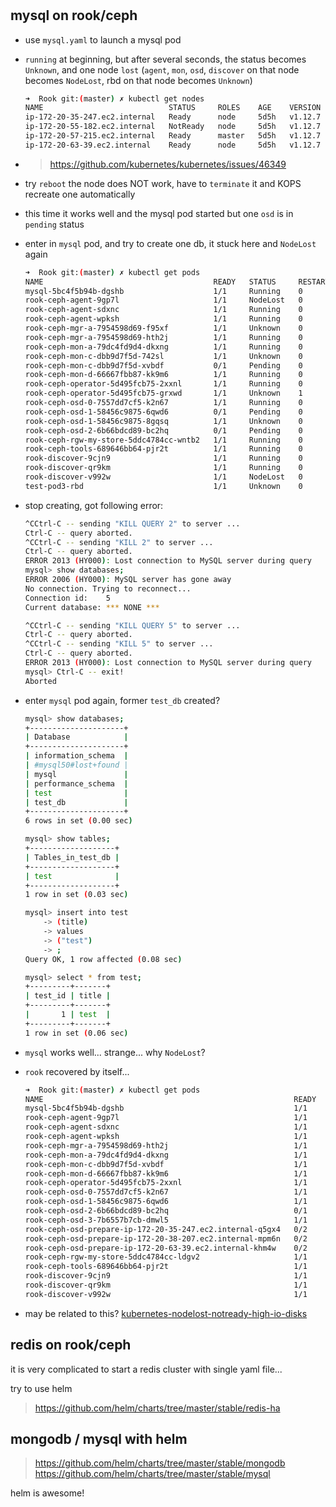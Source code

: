 #

## mysql on rook/ceph

- use `mysql.yaml` to launch a mysql pod
- `running` at beginning, but after several seconds, the status becomes `Unknown`, and one node `lost` (`agent`, `mon`, `osd`, `discover` on that node becomes `NodeLost`, rbd on that node becomes `Unknown`)

    ```bash
    ➜  Rook git:(master) ✗ kubectl get nodes
    NAME                            STATUS     ROLES    AGE    VERSION
    ip-172-20-35-247.ec2.internal   Ready      node     5d5h   v1.12.7
    ip-172-20-55-182.ec2.internal   NotReady   node     5d5h   v1.12.7
    ip-172-20-57-215.ec2.internal   Ready      master   5d5h   v1.12.7
    ip-172-20-63-39.ec2.internal    Ready      node     5d5h   v1.12.7
    ```

- > https://github.com/kubernetes/kubernetes/issues/46349
- try `reboot` the node does NOT work, have to `terminate` it and KOPS recreate one automatically
- this time it works well and the mysql pod started but one `osd` is in `pending` status
- enter in `mysql` pod, and try to create one db, it stuck here and `NodeLost` again

    ```bash
    ➜  Rook git:(master) ✗ kubectl get pods
    NAME                                      READY   STATUS     RESTARTS   AGE
    mysql-5bc4f5b94b-dgshb                    1/1     Running    0          10m
    rook-ceph-agent-9gp7l                     1/1     NodeLost   0          2d6h
    rook-ceph-agent-sdxnc                     1/1     Running    0          2d6h
    rook-ceph-agent-wpksh                     1/1     Running    0          14m
    rook-ceph-mgr-a-7954598d69-f95xf          1/1     Unknown    0          2d6h
    rook-ceph-mgr-a-7954598d69-hth2j          1/1     Running    0          2m50s
    rook-ceph-mon-a-79dc4fd9d4-dkxng          1/1     Running    0          2d6h
    rook-ceph-mon-c-dbb9d7f5d-742sl           1/1     Unknown    0          2d6h
    rook-ceph-mon-c-dbb9d7f5d-xvbdf           0/1     Pending    0          2m50s
    rook-ceph-mon-d-66667fbb87-kk9m6          1/1     Running    0          13m
    rook-ceph-operator-5d495fcb75-2xxnl       1/1     Running    0          2m50s
    rook-ceph-operator-5d495fcb75-grxwd       1/1     Unknown    1          2d6h
    rook-ceph-osd-0-7557dd7cf5-k2n67          1/1     Running    0          2d6h
    rook-ceph-osd-1-58456c9875-6qwd6          0/1     Pending    0          2m50s
    rook-ceph-osd-1-58456c9875-8gqsq          1/1     Unknown    0          2d6h
    rook-ceph-osd-2-6b66bdcd89-bc2hq          0/1     Pending    0          6m22s
    rook-ceph-rgw-my-store-5ddc4784cc-wntb2   1/1     Running    0          2d3h
    rook-ceph-tools-689646bb64-pjr2t          1/1     Running    0          2d6h
    rook-discover-9cjn9                       1/1     Running    0          2d6h
    rook-discover-qr9km                       1/1     Running    0          14m
    rook-discover-v992w                       1/1     NodeLost   0          2d6h
    test-pod3-rbd                             1/1     Unknown    0          6h12m
    ```

- stop creating, got following error:

    ```bash
    ^CCtrl-C -- sending "KILL QUERY 2" to server ...
    Ctrl-C -- query aborted.
    ^CCtrl-C -- sending "KILL 2" to server ...
    Ctrl-C -- query aborted.
    ERROR 2013 (HY000): Lost connection to MySQL server during query
    mysql> show databases;
    ERROR 2006 (HY000): MySQL server has gone away
    No connection. Trying to reconnect...
    Connection id:    5
    Current database: *** NONE ***

    ^CCtrl-C -- sending "KILL QUERY 5" to server ...
    Ctrl-C -- query aborted.
    ^CCtrl-C -- sending "KILL 5" to server ...
    Ctrl-C -- query aborted.
    ERROR 2013 (HY000): Lost connection to MySQL server during query
    mysql> Ctrl-C -- exit!
    Aborted
    ```

- enter `mysql` pod again, former `test_db` created?

    ```bash
    mysql> show databases;
    +---------------------+
    | Database            |
    +---------------------+
    | information_schema  |
    | #mysql50#lost+found |
    | mysql               |
    | performance_schema  |
    | test                |
    | test_db             |
    +---------------------+
    6 rows in set (0.00 sec)

    mysql> show tables;
    +-------------------+
    | Tables_in_test_db |
    +-------------------+
    | test              |
    +-------------------+
    1 row in set (0.03 sec)

    mysql> insert into test
        -> (title)
        -> values
        -> ("test")
        -> ;
    Query OK, 1 row affected (0.08 sec)

    mysql> select * from test;
    +---------+-------+
    | test_id | title |
    +---------+-------+
    |       1 | test  |
    +---------+-------+
    1 row in set (0.06 sec)
    ```

- `mysql` works well... strange... why `NodeLost`?
- `rook` recovered by itself...

    ```bash
    ➜  Rook git:(master) ✗ kubectl get pods
    NAME                                                        READY   STATUS      RESTARTS   AGE
    mysql-5bc4f5b94b-dgshb                                      1/1     Running     0          24m
    rook-ceph-agent-9gp7l                                       1/1     Running     1          2d6h
    rook-ceph-agent-sdxnc                                       1/1     Running     0          2d6h
    rook-ceph-agent-wpksh                                       1/1     Running     0          28m
    rook-ceph-mgr-a-7954598d69-hth2j                            1/1     Running     0          16m
    rook-ceph-mon-a-79dc4fd9d4-dkxng                            1/1     Running     0          2d6h
    rook-ceph-mon-c-dbb9d7f5d-xvbdf                             1/1     Running     0          16m
    rook-ceph-mon-d-66667fbb87-kk9m6                            1/1     Running     0          27m
    rook-ceph-operator-5d495fcb75-2xxnl                         1/1     Running     0          16m
    rook-ceph-osd-0-7557dd7cf5-k2n67                            1/1     Running     0          2d6h
    rook-ceph-osd-1-58456c9875-6qwd6                            1/1     Running     0          16m
    rook-ceph-osd-2-6b66bdcd89-bc2hq                            0/1     Pending     0          20m
    rook-ceph-osd-3-7b6557b7cb-dmwl5                            1/1     Running     0          8m19s
    rook-ceph-osd-prepare-ip-172-20-35-247.ec2.internal-q5gx4   0/2     Completed   1          8m29s
    rook-ceph-osd-prepare-ip-172-20-38-207.ec2.internal-mpm6n   0/2     Completed   0          8m29s
    rook-ceph-osd-prepare-ip-172-20-63-39.ec2.internal-khm4w    0/2     Completed   0          8m27s
    rook-ceph-rgw-my-store-5ddc4784cc-ldgv2                     1/1     Running     0          7m45s
    rook-ceph-tools-689646bb64-pjr2t                            1/1     Running     0          2d6h
    rook-discover-9cjn9                                         1/1     Running     0          2d6h
    rook-discover-qr9km                                         1/1     Running     0          28m
    rook-discover-v992w                                         1/1     Running     1          2d6h
    ```

- may be related to this? [kubernetes-nodelost-notready-high-io-disks](https://stackoverflow.com/questions/50479212/kubernetes-nodelost-notready-high-io-disks)

## redis on rook/ceph

it is very complicated to start a redis cluster with single yaml file...

try to use helm

> https://github.com/helm/charts/tree/master/stable/redis-ha

## mongodb / mysql with helm

> https://github.com/helm/charts/tree/master/stable/mongodb
> https://github.com/helm/charts/tree/master/stable/mysql

helm is awesome!
